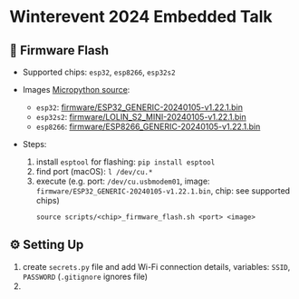 # Winterevent 2024 Embedded Talk

## 🔦 Firmware Flash 

- Supported chips: `esp32`, `esp8266`, `esp32s2`

- Images [Micropython source](https://micropython.org/download):
  - `esp32`: [firmware/ESP32_GENERIC-20240105-v1.22.1.bin](firmware/ESP32_GENERIC-20240105-v1.22.1.bin)
  - `esp32s2`: [firmware/LOLIN_S2_MINI-20240105-v1.22.1.bin](firmware/LOLIN_S2_MINI-20240105-v1.22.1.bin)
  - `esp8266`: [firmware/ESP8266_GENERIC-20240105-v1.22.1.bin](firmware/ESP8266_GENERIC-20240105-v1.22.1.bin)

- Steps:
  1. install `esptool` for flashing: `pip install esptool`
  2. find port (macOS): `l /dev/cu.* `
  3. execute (e.g. port: `/dev/cu.usbmodem01`, image: `firmware/ESP32_GENERIC-20240105-v1.22.1.bin`, chip: see supported chips)
        ```
        source scripts/<chip>_firmware_flash.sh <port> <image>
        ```

## ⚙️ Setting Up
1. create `secrets.py` file and add Wi-Fi connection details, variables: `SSID`, `PASSWORD` (`.gitignore` ignores file)
2. 

